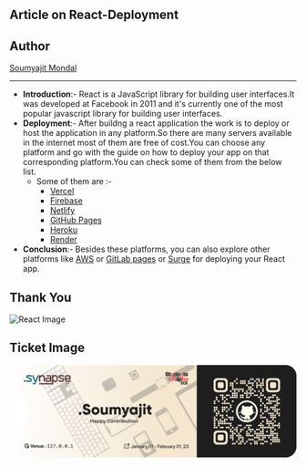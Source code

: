 ## Article on React-Deployment

## Author
[Soumyajit Mondal](https://github.com/Soumyajit2825)

---
- **Introduction**:- 
React is a JavaScript library for building user interfaces.It was developed at Facebook in 2011 and it's currently one of the most popular javascript library for building user interfaces. 
- **Deployment**:-
After buildng a react application the work is to deploy or host the application in any platform.So there are many servers available in the internet most of them are free of cost.You can choose any platform and go with the guide on how to deploy your app on that corresponding platform.You can check some of them from the below list.
	- Some of them are :- 
	  - [Vercel](https://blog.logrocket.com/deploy-react-app-for-free-using-vercel/)
	  - [Firebase](https://www.pluralsight.com/guides/deploy-a-react-app-on-a-server#module-deployingreactapponfirebase)
	  - [Netlify](https://www.freecodecamp.org/news/how-to-deploy-react-router-based-app-to-netlify/)
	  - [GitHub Pages](https://github.com/gitname/react-gh-pages)
	  - [Heroku](https://www.bacancytechnology.com/blog/deploy-react-app-on-heroku#:~:text=To%20deploy%20React%20app%20on%20Heroku%2C%20we%20need%20to%20add,it%20to%20buildpack%20like%20below.)
	  - [Render](https://www.bacancytechnology.com/blog/deploy-react-app-on-heroku#:~:text=To%20deploy%20React%20app%20on%20Heroku%2C%20we%20need%20to%20add,it%20to%20buildpack%20like%20below.)
 - **Conclusion**:- 
 Besides these platforms, you can also explore other platforms like [AWS](https://towardsdatascience.com/how-to-use-aws-amplify-to-deploy-a-react-application-ae93cd6e4525) or [GitLab pages](https://medium.com/@garrick666/how-to-deploy-react-application-on-gitlab-page-with-router-ready-for-free-8b974189957) or [Surge](https://www.geeksforgeeks.org/how-to-deploy-react-app-to-surge/) for deploying your React app.

## **Thank You**
![React Image](https://www.trio.dev/hubfs/Imported_Blog_Media/React%20Native.webp)

## Ticket Image
![Synapse Ticket](/React-Deployment/Image/Soumyajit.png)